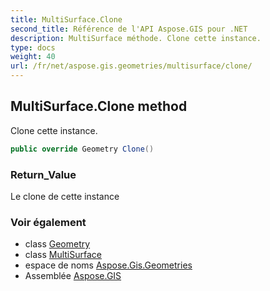 ```yaml
---
title: MultiSurface.Clone
second_title: Référence de l'API Aspose.GIS pour .NET
description: MultiSurface méthode. Clone cette instance.
type: docs
weight: 40
url: /fr/net/aspose.gis.geometries/multisurface/clone/
---
```

## MultiSurface.Clone method

Clone cette instance.

```csharp
public override Geometry Clone()
```

### Return_Value

Le clone de cette instance

### Voir également

* class [Geometry](../../geometry/)
* class [MultiSurface](../)
* espace de noms [Aspose.Gis.Geometries](../../multisurface/)
* Assemblée [Aspose.GIS](../../../)


